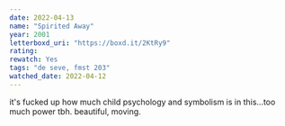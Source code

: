 ```yaml
---
date: 2022-04-13
name: "Spirited Away"
year: 2001
letterboxd_uri: "https://boxd.it/2KtRy9"
rating: 
rewatch: Yes
tags: "de seve, fmst 203"
watched_date: 2022-04-12
---
```


it's fucked up how much child psychology and symbolism is in this...too much power tbh. beautiful, moving.
